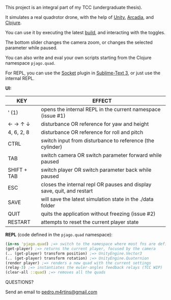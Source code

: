 ﻿This project is an integral part of my TCC (undergraduate thesis).

It simulates a real quadrotor drone, with the help of [Unity](https://unity3d.com), [Arcadia](https://github.com/arcadia-unity/Arcadia), and [Clojure](https://clojure.org/).

You can use it by executing the latest [build](https://drive.google.com/open?id=18PIQa5uFSc44EIK0lRn02L2oE71DFdMQ), and interacting with the toggles.

The bottom slider changes the camera zoom, or changes the selected parameter while paused.

You can also write and eval your own scripts starting from the Clojure namespace `pjago.quad`.

For REPL, you can use the [Socket](https://github.com/nasser/Socket) plugin in [Sublime-Text 3](https://www.sublimetext.com/3), or just use the internal REPL.

**UI:**

| KEY | EFFECT |
| ------ | ----------- |
| ' (1) | opens the internal REPL in the current namespace (issue #1) |
| ← → ↑ ↓ | disturbance OR reference for yaw and height |
| 4, 6, 2, 8 | disturbance OR reference for roll and pitch |
| CTRL | switch input from disturbance to reference (the cylinder) |
| TAB | switch camera OR switch parameter forward while paused |
| SHIFT + TAB | switch player OR switch parameter back while paused |
| ESC | closes the internal repl OR pauses and display save, quit, and restart |
| SAVE | will save the latest simulation state in the ./data folder |
| QUIT | quits the application without freezing (issue #2) |
| RESTART | attempts to reset the current player state |

**REPL** (code defined in the `pjago.quad` namespace):

``` clojure
(in-ns 'pjago.quad) ;=> switch to the namespace where most fns are defined
(get-player) ;=> returns the current player, focused by the camera
(.. (get-player) transform position) ;=> UnityEngine.Vector3
(.. (get-player) transform rotation) ;=> UnityEngine.Quaternion
(render player) ;=> renders a new quad with the current settings
(relay-3) ;=> instantiates the euler-angles feedback relays (TCC WIP)
(clear-all ::quad) ;=> removes all the quads
```

QUESTIONS?

Send an email to pedro.m4rtins@gmail.com
